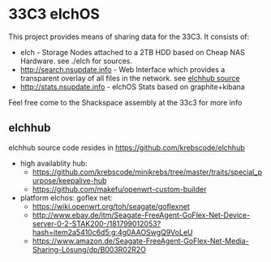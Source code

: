 # 33C3 elchOS

This project provides means of sharing data for the 33C3. It consists of:

* elch - Storage Nodes attached to a 2TB HDD based on Cheap NAS Hardware. see ./elch for sources.
* http://search.nsupdate.info - Web Interface which provides a transparent overlay of all files in the network. see [elchhub source]( https://github.com/krebscode/elchhub )
* http://stats.nsupdate.info - elchOS Stats based on graphite+kibana

Feel free come to the Shackspace assembly at the 33c3 for more info




## elchhub

elchhub source code resides in https://github.com/krebscode/elchhub

- high availablity hub:
  * https://github.com/krebscode/minikrebs/tree/master/traits/special_purpose/keepalive-hub
  * https://github.com/makefu/openwrt-custom-builder
- platform elchos:
  goflex net:
    * https://wiki.openwrt.org/toh/seagate/goflexnet
    * http://www.ebay.de/itm/Seagate-FreeAgent-GoFlex-Net-Device-server-0-2-STAK200-/181799012053?hash=item2a5410c6d5:g:4g0AAOSwgQ9VoLeU
    * https://www.amazon.de/Seagate-FreeAgent-GoFlex-Net-Media-Sharing-Lösung/dp/B003R02R2O

